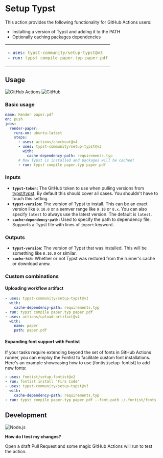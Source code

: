 # Setup Typst

This action provides the following functionality for GitHub Actions users:

- Installing a version of Typst and adding it to the PATH
- Optionally caching [packages](https://github.com/typst/packages) dependencies

<table align=center><td>

```yaml
- uses: typst-community/setup-typst@v3
- run: typst compile paper.typ paper.pdf
```

</table>

## Usage

![GitHub Actions](https://img.shields.io/static/v1?style=for-the-badge&message=GitHub+Actions&color=2088FF&logo=GitHub+Actions&logoColor=FFFFFF&label=)
![GitHub](https://img.shields.io/static/v1?style=for-the-badge&message=GitHub&color=181717&logo=GitHub&logoColor=FFFFFF&label=)

### Basic usage

```yaml
name: Render paper.pdf
on: push
jobs:
  render-paper:
    runs-on: ubuntu-latest
    steps:
      - uses: actions/checkout@v4
      - uses: typst-community/setup-typst@v3
        with:
          cache-dependency-path: requirements.typ
      # Now Typst is installed and packages will be cached!
      - run: typst compile paper.typ paper.pdf
```

### Inputs

- **`typst-token`:** The GitHub token to use when pulling versions from
  [typst/typst]. By default this should cover all cases. You shouldn't have to
  touch this setting.
- **`typst-version`:** The version of Typst to install. This can be an exact
  version like `0.10.0` or a semver range like `0.10` or `0.x`. You can also
  specify `latest` to always use the latest version. The default is `latest`.
- **`cache-dependency-path`:** Used to specify the path to dependency file.
  Supports a Typst file with lines of `import` keyword.

### Outputs

- **`typst-version`:** The version of Typst that was installed. This will be
  something like `0.10.0` or similar.
- **`cache-hit`:** Whether or not Typst was restored from the runner's cache or
  download anew.

### Custom combinations

#### Uploading workflow artifact

```yaml
- uses: typst-community/setup-typst@v3
  with:
    cache-dependency-path: requirements.typ
- run: typst compile paper.typ paper.pdf
- uses: actions/upload-artifact@v4
  with:
    name: paper
    path: paper.pdf
```

#### Expanding font support with Fontist

If your tasks require extending beyond the set of fonts in GitHub Actions runner,
you can employ the Fontist to facilitate custom font installations. Here's an
example showcasing how to use [fontist/setup-fontist] to add new fonts:

```yaml
- uses: fontist/setup-fontist@v2
- run: fontist install "Fira Code"
- uses: typst-community/setup-typst@v3
  with:
    cache-dependency-path: requirements.typ
- run: typst compile paper.typ paper.pdf --font-path ~/.fontist/fonts
```

## Development

![Node.js](https://img.shields.io/static/v1?style=for-the-badge&message=Node.js&color=339933&logo=Node.js&logoColor=FFFFFF&label=)

**How do I test my changes?**

Open a draft Pull Request and some magic GitHub Actions will run to test the
action.

[Typst]: https://typst.app/
[typst/typst]: https://github.com/typst/typst
